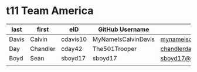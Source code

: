 # t11 Team America

| last | first | eID | GitHub Username | Email |
|------|-------|-----|-----------------|-------|
| Davis | Calvin | cdavis10 | MyNameIsCalvinDavis | mynameiscalvindavis@gmail.com |
| Day | Chandler | cday42 | The501Trooper | chandlerday1@gmail.com |
| Boyd | Sean | sboyd17 | sboyd17 | sboyd17@rams.colostate.edu |
|  |  |  |  |  |
